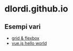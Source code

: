 # dlordi.github.io

## Esempi vari

* [grid & flexbox](grid-flexbox/index.html)
* [vue.js hello world](vuejs/index.html)
